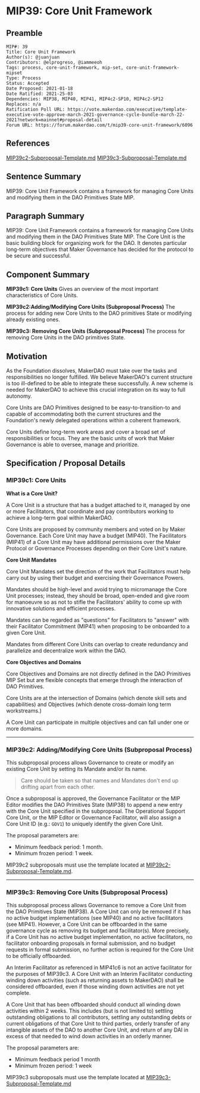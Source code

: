 # MIP39: Core Unit Framework

## Preamble

```
MIP#: 39
Title: Core Unit Framework
Author(s): @juanjuan
Contributors: @elprogreso, @iammeeoh
Tags: process, core-unit-framework, mip-set, core-unit-framework-mipset
Type: Process
Status: Accepted
Date Proposed: 2021-01-18
Date Ratified: 2021-25-03
Dependencies: MIP38, MIP40, MIP41, MIP4c2-SP10, MIP4c2-SP12
Replaces: n/a
Ratification Poll URL: https://vote.makerdao.com/executive/template-executive-vote-approve-march-2021-governance-cycle-bundle-march-22-2021?network=mainnet#proposal-detail
Forum URL: https://forum.makerdao.com/t/mip39-core-unit-framework/6096
```

## References

[MIP39c2-Subproposal-Template.md](https://github.com/makerdao/mips/blob/master/MIP39/MIP39c2-Subproposal-Template.md)
[MIP39c3-Subproposal-Template.md](https://github.com/makerdao/mips/blob/master/MIP39/MIP39c3-Subproposal-Template.md)

## Sentence Summary

MIP39: Core Unit Framework contains a framework for managing Core Units and modifying them in the DAO Primitives State MIP.

## Paragraph Summary

MIP39: Core Unit Framework contains a framework for managing Core Units and modifying them in the DAO Primitives State MIP. The Core Unit is the basic building block for organizing work for the DAO. It denotes particular long-term objectives that Maker Governance has decided for the protocol to be secure and successful.

## Component Summary

**MIP39c1: Core Units**
Gives an overview of the most important characteristics of Core Units.

**MIP39c2:Adding/Modifying Core Units (Subproposal Process)**
The process for adding new Core Units to the DAO primitives State or modifying already existing ones.

**MIP39c3:  Removing Core Units (Subproposal Process)**
The process for removing Core Units in the DAO primitives State.

## Motivation

As the Foundation dissolves, MakerDAO must take over the tasks and responsibilities no longer fulfilled. We believe MakerDAO's current structure is too ill-defined to be able to integrate these successfully. A new scheme is needed for MakerDAO to achieve this crucial integration on its way to full autonomy.

Core Units are DAO Primitives designed to be easy-to-transition-to and capable of accommodating both the current structures and the Foundation's newly delegated operations within a coherent framework.

Core Units define long-term work areas and cover a broad set of responsibilities or focus. They are the basic units of work that Maker Governance is able to oversee, manage and prioritize.

## Specification / Proposal Details

### MIP39c1: Core Units

**What is a Core Unit?**

A Core Unit is a structure that has a budget attached to it, managed by one or more Facilitators, that coordinate and pay contributors working to achieve a long-term goal within MakerDAO.

Core Units are proposed by community members and voted on by Maker Governance. Each Core Unit may have a budget (MIP40). The Facilitators (MIP41) of a Core Unit may have additional permissions over the Maker Protocol or Governance Processes depending on their Core Unit's nature.

**Core Unit Mandates**

Core Unit Mandates set the direction of the work that Facilitators must help carry out by using their budget and exercising their Governance Powers.

Mandates should be high-level and avoid trying to micromanage the Core Unit processes; instead, they should be broad, open-ended and give room for manoeuvre so as not to stifle the Facilitators' ability to come up with innovative solutions and efficient processes.

Mandates can be regarded as "questions" for Facilitators to "answer" with their Facilitator Commitment (MIP41) when proposing to be onboarded to a given Core Unit.

Mandates from different Core Units can overlap to create redundancy and parallelize and decentralize work within the DAO.

**Core Objectives and Domains**

Core Objectives and Domains are not directly defined in the DAO Primitives MIP Set but are flexible concepts that emerge through the interaction of DAO Primitives.

Core Units are at the intersection of Domains (which denote skill sets and capabilities) and Objectives (which denote cross-domain long term workstreams.)

A Core Unit can participate in multiple objectives and can fall under one or more domains.

---

### MIP39c2: Adding/Modifying Core Units (Subproposal Process)

This subproposal process allows Governance to create or modify an existing Core Unit by setting its Mandate and/or its name.

> Care should be taken so that names and Mandates don't end up drifting apart from each other.

Once a subproposal is approved, the Governance Facilitator or the MIP Editor modifies the DAO Primitives State (MIP38) to append a new entry with the Core Unit specified in the subproposal. The Operational Support Core Unit, or the MIP Editor or Governance Facilitator, will also assign a Core Unit ID (e.g.: `GOV1`) to uniquely identify the given Core Unit.

The proposal parameters are:
- Minimum feedback period: 1 month.
- Minimum frozen period: 1 week.

MIP39c2 subproposals must use the template located at [MIP39c2-Subproposal-Template.md](https://github.com/makerdao/mips/blob/master/MIP39/MIP39c2-Subproposal-Template.md).

---

### MIP39c3: Removing Core Units (Subproposal Process)

This subproposal process allows Governance to remove a Core Unit from the DAO Primitives State (MIP38). A Core Unit can only be removed if it has no active budget implementations (see MIP40) and no active facilitators (see MIP41). However, a Core Unit can be offboarded in the same governance cycle as removing its budget and facilitator(s). More precisely, if a Core Unit has no active budget implementation, no active facilitators, no facilitator onboarding proposals in formal submission, and no budget requests in formal submission, no further action is required for the Core Unit to be officially offboarded.

An Interim Facilitator as referenced in MIP41c6 is not an active facilitator for the purposes of MIP39c3. A Core Unit with an Interim Facilitator conducting winding down activities (such as returning assets to MakerDAO) shall be considered offboarded, even if those winding down activities are not yet complete.

A Core Unit that has been offboarded should conduct all winding down activities within 2 weeks. This includes (but is not limited to) settling outstanding obligations to all contributors, settling any outstanding debts or current obligations of that Core Unit to third parties, orderly transfer of any intangible assets of the DAO to another Core Unit, and return of any DAI in excess of that needed to wind down activities in an orderly manner.

The proposal parameters are:
- Minimum feedback period 1 month
- Minimum frozen period: 1 week

MIP39c3 subproposals must use the template located at [MIP39c3-Subproposal-Template.md](https://github.com/makerdao/mips/blob/master/MIP39/MIP39c3-Subproposal-Template.md)
